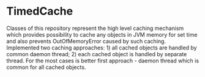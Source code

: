 # TimedCache
Classes of this repository represent the high level caching mechanism which provides possibility to cache any objects in JVM memory for set time and also prevents OutOfMemoryError caused by such caching. Implemented two caching approaches: 1) all cached objects are handled by common daemon thread; 2) each cached object is handled by separate thread. For the most cases is better first approach - daemon thread which is common for all cached objects.
